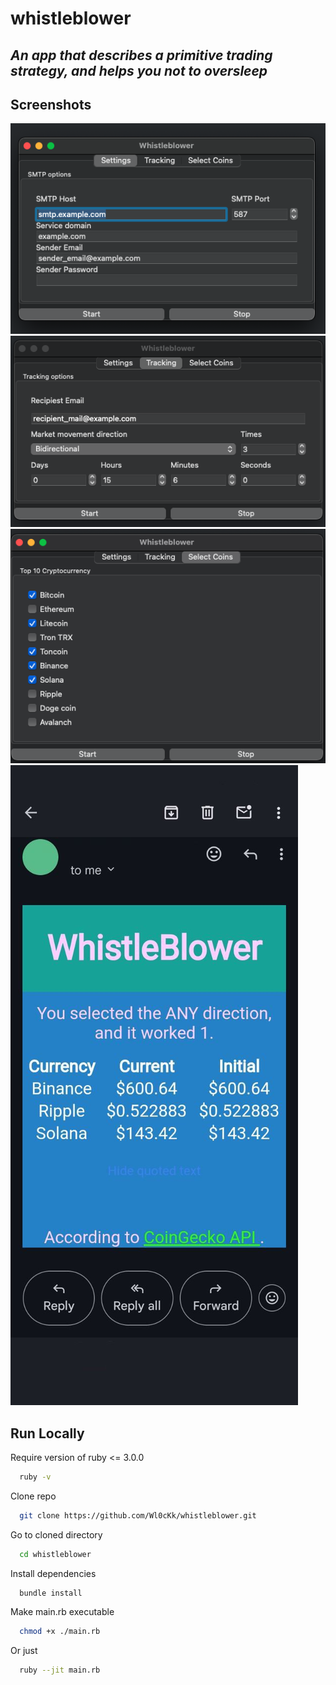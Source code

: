 
# **whistleblower**

## *An app that describes a primitive trading strategy, and helps you not to oversleep*

## Screenshots

![App Screenshot](./screenshots/1.png)
![App Screenshot](./screenshots/2.png)
![App Screenshot](./screenshots/3.png)
![App Screenshot](./screenshots/3.jpg)

## Run Locally

Require version of ruby <= 3.0.0
```bash
  ruby -v
```
Clone repo

```bash
  git clone https://github.com/Wl0cKk/whistleblower.git
```

Go to cloned directory

```bash
  cd whistleblower
```

Install dependencies

```bash
  bundle install
```

Make main.rb executable 

```bash
  chmod +x ./main.rb
```

Or just 

```bash
  ruby --jit main.rb
```

